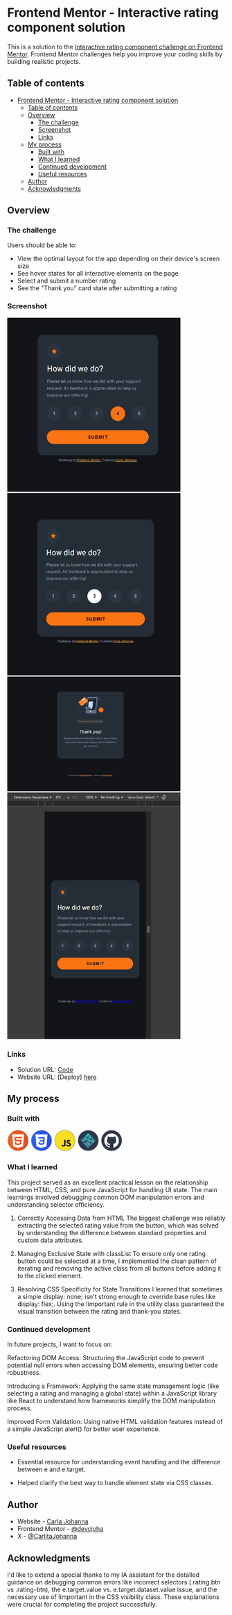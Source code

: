 # Frontend Mentor - Interactive rating component solution

This is a solution to the [Interactive rating component challenge on Frontend Mentor](https://www.frontendmentor.io/challenges/interactive-rating-component-koxpeBUmI). Frontend Mentor challenges help you improve your coding skills by building realistic projects. 

## Table of contents

- [Frontend Mentor - Interactive rating component solution](#frontend-mentor---interactive-rating-component-solution)
  - [Table of contents](#table-of-contents)
  - [Overview](#overview)
    - [The challenge](#the-challenge)
    - [Screenshot](#screenshot)
    - [Links](#links)
  - [My process](#my-process)
    - [Built with](#built-with)
    - [What I learned](#what-i-learned)
    - [Continued development](#continued-development)
    - [Useful resources](#useful-resources)
  - [Author](#author)
  - [Acknowledgments](#acknowledgments)

## Overview

### The challenge

Users should be able to:

- View the optimal layout for the app depending on their device's screen size
- See hover states for all interactive elements on the page
- Select and submit a number rating
- See the "Thank you" card state after submitting a rating

### Screenshot
<img src="./assets/Interactive-hover.jpg" alt="hover" width="400px" />
<img src="./assets/Interactive-Active.jpg" alt="hover" width="400px" />
<img src="./assets/Interactive-thankYou.jpg" alt="hover" width="400px" />
<img src="./assets/Interactive-mobile.jpg" alt="hover" width="400px" />


### Links

- Solution URL: [Code](https://github.com/devcjoha/results-summary-component-main)
- Website URL: [Deploy] [here](https://interactive-rating-frontendm.netlify.app/)

## My process

### Built with

<img src="./assets/html.svg" alt="html" width="50px" />
<img src="./assets/css.svg" alt="html" width="50px" />
<img src="./assets/js.svg" alt="html" width="50px" />
<img src="./assets/netlify.svg" alt="html" width="50px" />
<img src="./assets/github.svg" alt="html" width="50px" />





### What I learned

This project served as an excellent practical lesson on the relationship between HTML, CSS, and pure JavaScript for handling UI state. The main learnings involved debugging common DOM manipulation errors and understanding selector efficiency.

1. Correctly Accessing Data from HTML
The biggest challenge was reliably extracting the selected rating value from the button, which was solved by understanding the difference between standard properties and custom data attributes.

2. Managing Exclusive State with classList
To ensure only one rating button could be selected at a time, I implemented the clean pattern of iterating and removing the active class from all buttons before adding it to the clicked element.

3. Resolving CSS Specificity for State Transitions
I learned that sometimes a simple display: none; isn't strong enough to override base rules like display: flex;. Using the !important rule in the utility class guaranteed the visual transition between the rating and thank-you states.


### Continued development

In future projects, I want to focus on:

Refactoring DOM Access: Structuring the JavaScript code to prevent potential null errors when accessing DOM elements, ensuring better code robustness.

Introducing a Framework: Applying the same state management logic (like selecting a rating and managing a global state) within a JavaScript library like React to understand how frameworks simplify the DOM manipulation process.

Improved Form Validation: Using native HTML validation features instead of a simple JavaScript alert() for better user experience.

### Useful resources

- Essential resource for understanding event handling and the difference between e and e.target.

- Helped clarify the best way to handle element state via CSS classes.

## Author

- Website - [Carla Johanna](https://github.com/devcjoha)
- Frontend Mentor - [@devcjoha](https://www.frontendmentor.io/profile/yourusername)
- X - [@CarlitaJohanna](https://www.x.com/carlitajohana)


## Acknowledgments

I'd like to extend a special thanks to my IA assistant for the detailed guidance on debugging common errors like incorrect selectors (.rating.btn vs .rating-btn), the e.target.value vs. e.target.dataset.value issue, and the necessary use of !important in the CSS visibility class. These explanations were crucial for completing the project successfully.
